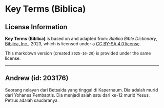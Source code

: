 # Key Terms (Biblica)

## License Information

**Key Terms (Biblica)** is based on and adapted from: _Biblica Bible Dictionary_, [Biblica, Inc.](https://www.biblica.com/), 2023, which is licensed under a [CC BY-SA 4.0 license](https://creativecommons.org/licenses/by-sa/4.0/legalcode.en).

This markdown version (created `2025-10-20`) is provided under the same license.



--------------------------------

## Andrew (id: 203176)

Seorang nelayan dari Betsaida yang tinggal di Kapernaum. Dia adalah murid dari Yohanes Pembaptis. Dia menjadi salah satu dari ke\-12 murid Yesus. Petrus adalah saudaranya.


